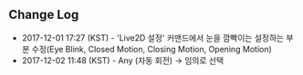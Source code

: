 ## Change Log
- 2017-12-01 17:27 (KST) - 'Live2D 설정' 커맨드에서 눈을 깜빡이는 설정하는 부분 수정(Eye Blink, Closed Motion, Closing Motion, Opening Motion)
- 2017-12-02 11:48 (KST) - Any (자동 회전) -> 임의로 선택
